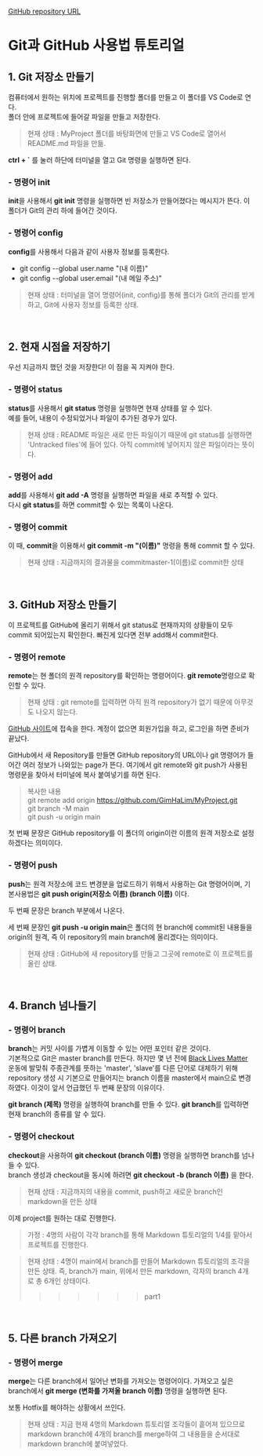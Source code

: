 [GitHub repository URL](https://github.com/GimHaLim/MyProject.git)

# Git과 GitHub 사용법 튜토리얼

## 1. Git 저장소 만들기
컴퓨터에서 원하는 위치에 프로젝트를 진행할 폴더를 만들고 이 폴더를 VS Code로 연다.  
폴더 안에 프로젝트에 들어갈 파일을 만들고 저장한다.  

> 현재 상태 : MyProject 폴더를 바탕화면에 만들고 VS Code로 열어서 README.md 파일을 만듦.  

**ctrl + `** 를 눌러 하단에 터미널을 열고 Git 명령을 실행하면 된다.

### - 명령어 init

**init**을 사용해서 **git init** 명령을 실행하면 빈 저장소가 만들어졌다는 메시지가 뜬다. 이 폴더가 Git의 관리 하에 들어간 것이다.

### - 명령어 config

**config**를 사용해서 다음과 같이 사용자 정보를 등록한다.

- git config --global user.name "(내 이름)"
- git config --global user.email "(내 메일 주소)"

> 현재 상태 : 터미널을 열어 명령어(init, config)를 통해 폴더가 Git의 관리를 받게 하고, Git에 사용자 정보를 등록한 상태. 

</br>

## 2. 현재 시점을 저장하기

우선 지금까지 했던 것을 저장한다! 이 점을 꼭 지켜야 한다.

### - 명령어 status

**status**를 사용해서 **git status** 명령을 실행하면 현재 상태를 알 수 있다.   
예를 들어, 내용이 수정되었거나 파일이 추가된 경우가 있다.

> 현재 상태 : README 파일은 새로 만든 파일이기 때문에 git status를 실행하면 'Untracked files'에 들어 있다. 아직 commit에 넣어지지 않은 파일이라는 뜻이다.

### - 명령어 add

**add**를 사용해서 **git add -A** 명령을 실행하면 파일을 새로 추적할 수 있다.  
다시 **git status**를 하면 commit할 수 있는 목록이 나온다.

### - 명령어 commit
이 때, **commit**을 이용해서 **git commit -m "(이름)"** 명령을 통해 commit 할 수 있다.

> 현재 상태 : 지금까지의 결과물을 commitmaster-1(이름)로 commit한 상태

</br>

## 3. GitHub 저장소 만들기

이 프로젝트를 GitHub에 올리기 위해서 git status로 현재까지의 상황들이 모두 commit 되어있는지 확인한다.
빠진게 있다면 전부 add해서 commit한다.

### - 명령어 remote
**remote**는 현 폴더의 원격 repository를 확인하는 명령어이다. **git remote**명령으로 확인할 수 있다.

> 현재 상태 : git remote를 입력하면 아직 원격 repository가 없기 때문에 아무것도 나오지 않는다.

[GitHub 사이트](https://github.com/)에 접속을 한다. 계정이 없으면 회원가입을 하고, 로그인을 하면 준비가 끝났다.

GitHub에서 새 Repository를 만들면 GitHub repository의 URL이나 git 명령어가 들어간 여러 정보가 나와있는 page가 뜬다. 여기에서 git remote와 git push가 사용된 명령문을 찾아서 터미널에 복사 붙여넣기를 하면 된다.

> 복사한 내용   
git remote add origin https://github.com/GimHaLim/MyProject.git  
git branch -M main  
git push -u origin main

첫 번째 문장은 GitHub repository를 이 폴더의 origin이란 이름의 원격 저장소로 설정하겠다는 의미이다.

### - 명령어 **push** 
**push**는 원격 저장소에 코드 변경분을 업로드하기 위해서 사용하는 Git 명령어이며, 기본사용법은 **git push origin(저장소 이름) (branch 이름)** 이다.

두 번째 문장은 branch 부분에서 나온다.

세 번째 문장인 **git push -u origin main**은 폴더의 현 branch에 commit된 내용들을 origin의 원격, 즉 이 repository의 main branch에 올리겠다는 의미이다.

> 현재 상태 : GitHub에 새 repository를 만들고 그곳에 remote로 이 프로젝트를 올린 상태.

</br>

## 4. Branch 넘나들기

### - 명령어 **branch**
**branch**는 커밋 사이를 가볍게 이동할 수 있는 어떤 포인터 같은 것이다.   
기본적으로 Git은 master branch를 만든다. 하지만 몇 년 전에 [Black Lives Matter](https://ko.wikipedia.org/wiki/Black_Lives_Matter) 운동에 발맞춰 주종관계를 뜻하는 'master', 'slave'를 다른 단어로 대체하기 위해 repository 생성 시 기본으로 만들어지는 branch 이름을 master에서 main으로 변경하였다. 이것이 앞서 언급했던 두 번째 문장의 이유이다.

**git branch (제목)** 명령을 실행하여 branch를 만들 수 있다.
**git branch**를 입력하면 현재 branch의 종류를 알 수 있다.

### - 명령어 **checkout**
**checkout**을 사용하여 **git checkout (branch 이름)** 명령을 실행하면 branch를 넘나들 수 있다.  
branch 생성과 checkout을 동시에 하려면 **git checkout -b (branch 이름)** 을 한다.

>현재 상태 : 지금까지의 내용을 commit, push하고 새로운 branch인 markdown을 만든 상태

이제 project를 원하는 대로 진행한다.

> 가정 : 4명의 사람이 각각 branch를 통해 Markdown 튜토리얼의 1/4를 맡아서 프로젝트를 진행한다.

> 현재 상태 : 4명이 main에서 branch를 만들어 Markdown 튜토리얼의 조각을 만든 상태. 즉, branch가 main, 위에서 만든 markdown, 각자의 branch 4개로 총 6개인 상태이다.
>>>>>>> part1

</br>

## 5. 다른 branch 가져오기

### - 명령어 **merge**
**merge**는 다른 branch에서 일어난 변화를 가져오는 명령어이다.
가져오고 싶은 branch에서 **git merge (변화를 가져올 branch 이름)** 명령을 실행하면 된다.

보통 Hotfix를 해야하는 상황에서 쓰인다.

> 현재 상태 : 지금 현재 4명의 Markdown 튜토리얼 조각들이 흩어져 있으므로 markdown branch에 4개의 branch를 merge하여 그 내용들을 순서대로 markdown branch에 붙여넣었다.